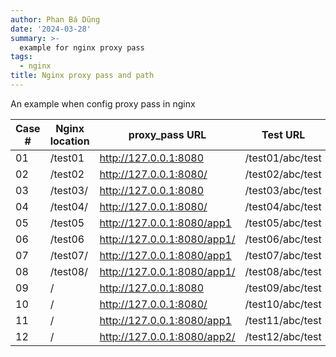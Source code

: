 ```yaml
---
author: Phan Bá Dũng
date: '2024-03-28'
summary: >-
  example for nginx proxy pass
tags: 
  - nginx
title: Nginx proxy pass and path
---
```


An example when config proxy pass in nginx

| Case # | Nginx location | proxy_pass URL | Test URL | Path received |
| ------ | -------------- | -------------- | -------- | ------------- |
| 01 | /test01 | http://127.0.0.1:8080 | /test01/abc/test | /test01/abc/test|
| 02 | /test02 | http://127.0.0.1:8080/ | /test02/abc/test | //abc/test|
| 03 | /test03/ | http://127.0.0.1:8080 | /test03/abc/test | /test03/abc/test|
| 04 | /test04/ | http://127.0.0.1:8080/ | /test04/abc/test | /abc/test|
| 05 | /test05 | http://127.0.0.1:8080/app1 | /test05/abc/test | /app1/abc/test|
| 06 | /test06 | http://127.0.0.1:8080/app1/ | /test06/abc/test | /app1//abc/test|
| 07 | /test07/ | http://127.0.0.1:8080/app1 | /test07/abc/test | /app1abc/test|
| 08 | /test08/ | http://127.0.0.1:8080/app1/ | /test08/abc/test | /app1/abc/test|
| 09 | / | http://127.0.0.1:8080 | /test09/abc/test | /test09/abc/test|
| 10 | / | http://127.0.0.1:8080/ | /test10/abc/test | /test10/abc/test|
| 11 | / | http://127.0.0.1:8080/app1 | /test11/abc/test | /app1test11/abc/test|
| 12 | / | http://127.0.0.1:8080/app2/ | /test12/abc/test | /app2/test12/abc/test|